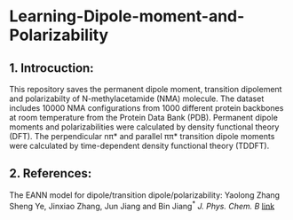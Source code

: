 # Learning-Dipole-moment-and-Polarizability
## 1. Introcuction:
This repository saves the permanent dipole moment, transition dipolement and polarizabilty of N-methylacetamide (NMA) molecule.
The dataset includes 10000 NMA configurations from 1000 different protein backbones at room temperature from the Protein Data Bank (PDB).
Permanent dipole moments and polarizabilities were calculated by density functional theory (DFT). The perpendicular nπ* and parallel ππ* 
transition dipole moments were calculated by time-dependent density functional theory (TDDFT). 
## 2. References:
The EANN model for dipole/transition dipole/polarizability: Yaolong Zhang  Sheng Ye, Jinxiao Zhang, Jun Jiang and Bin Jiang<sup>*</sup> *J. Phys. Chem. B* [link](https://pubs.acs.org/doi/10.1021/acs.jpcb.0c06926?goto=articleMetrics&ref=pdf)
